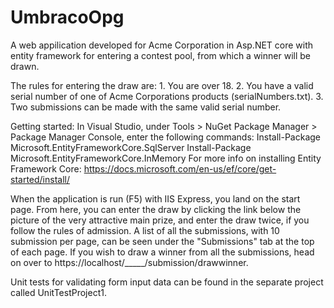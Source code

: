 # UmbracoOpg


A web appilication developed for Acme Corporation in Asp.NET core with entity framework for entering a contest pool, from which a winner will be drawn.

The rules for entering the draw are: 
	1. You are over 18. 
	2. You have a valid serial number of one of Acme Corporations products (serialNumbers.txt).
	3. Two submissions can be made with the same valid serial number.

Getting started:
In Visual Studio, under Tools > NuGet Package Manager > Package Manager Console, enter the following commands: 
	Install-Package Microsoft.EntityFrameworkCore.SqlServer
	Install-Package Microsoft.EntityFrameworkCore.InMemory
For more info on installing Entity Framework Core: https://docs.microsoft.com/en-us/ef/core/get-started/install/

When the application is run (F5) with IIS Express, you land on the start page. From here, you can enter the draw by clicking the link below the picture of the very attractive main prize, and enter the draw twice, if you follow the rules of admission. 
A list of all the submissions, with 10 submission per page, can be seen under the "Submissions" tab at the top of each page. 
If you wish to draw a winner from all the submissions, head on over to https://localhost/_____/submission/drawwinner.

Unit tests for validating form input data can be found in the separate project called UnitTestProject1.
